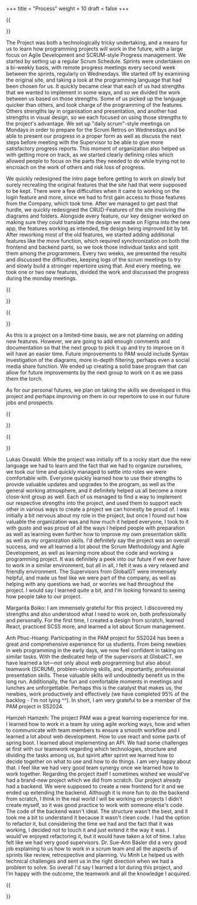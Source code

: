 +++
title = "Process"
weight = 10
draft = false
+++

{{<section title="Process">}}

The Project was both a technologically tricky undertaking, and a means for us to learn how programming projects will work in the future, with a large focus on Agile Development and SCRUM-style Progress management.
We started by setting up a regular Scrum Schedule. Sprints were undertaken on a bi-weekly basis, with remote progress meetings every second week between the sprints, regularly on Wednesdays.
We started off by examining the original site, and taking a look at the programming language that had been chosen for us. It quickly became clear that each of us had strengths that we wanted to implement in some ways,
and so we divided the work between us based on those strengths. Some of us picked up the language quicker than others, and took charge of the programming of the features. Others strengths lay in organisation and presentation, and another had strengths in visual design,
so we each focused on using those strengths to the project's advantage. We set up "daily scrum"-style meetings on Mondays in order to prepare for the Scrum Retros on Wednesdays and be able to present our progress in a proper form as well as discuss the next steps before meeting with the Supervisor to be able to give more satisfactory progress reports.
This moment of organization also helped us with getting more on track, as we started clearly defining roles which allowed people to focus on the parts they needed to do while trying not to encroach on the work of others and risk loss of progress.

We quickly redesigned the intro page before getting to work on slowly but surely recreating the original features that the site had that were supposed to be kept. There were a few difficulties when it came to working on the login feature and more, since we had to first gain access to those features from the Company, which took time.
After we managed to get past that hurdle, we quickly redesigned the CRUD-Features of the site involving the diagrams and folders. Alongside every feature, our key designer worked on making sure they could translate the design we made on Figma into the new app, the features working as intended, the design being improved bit by bit.
After reworking most of the old features, we started adding additional features like the move function, which required synchronization on both the frontend and backend parts, so we took those individual tasks and split them among the programmers. 
Every two weeks, we presented the results and discussed the difficulties, keeping logs of the scrum meetings to try and slowly build a stronger repertoire using that. And every meeting, we took one or two new features, divided the work and discussed the progress during the monday meetings.



{{</section>}}

{{<section title="Future">}}

As this is a project on a limited-time basis, we are not planning on adding new features. However, we are going to add enough comments and documentation so that the next group to pick it up and try to improve on it will have an easier time. Future improvements to PAM would include Syntax Investigation of the diagrams, more in-depth filtering, perhaps even a social media share function. We ended up creating a solid base program that can allow for future improvements by the next group to work on it as we pass them the torch.

As for our personal futures, we plan on taking the skills we developed in this project and perhaps improving on them in our repertoire to use in our future jobs and prospects.


{{</section>}}

{{<section title="Personal Reflections">}}

Lukas Oswald: While the project was initially off to a rocky start due the new language we had to learn and the fact that we had to organize ourselves, we took our time and quickly managed to settle into roles we were comfortable with. Everyone quickly learned how to use their strengths to provide valuable updates and upgrades to the program, as well as the general working atmosphere, and it definitely helped us all become a more close-knit group as well.
Each of us managed to find a way to implement our respective strengths into the project, and used them to support each other in various ways to create a project we can honestly be proud of. I was initially a bit nervous about my role in the project, but once I found out how valuable the organization was and how much it helped everyone, I took to it with gusto and was proud of all the ways I helped people with preparation as well as learning even further how to improve my own presentation skills as well as my organization skills.
I'd definitely say the project was an overall success, and we all learned a lot about the Scrum Methodology and Agile Development, as well as learning more about the code and working a programming project. It was definitely a peek into our future if we ever have to work in a similar environment, but all in all, I felt it was a very relaxed and friendly environment. The Supervisors from GlobalGT were immensely helpful, and made us feel like we were part of the company, as well as helping with any questions we had, or worries we had throughout the project.
I would say I learned quite a bit, and I'm looking forward to seeing how people take to our project.

Margarita Boiko: I am immensely grateful for this project. I discovered my strengths and also understood what I need to work on, both professionally and personally. For the first time, I created a design from scratch, learned React, practiced SCSS more, and learned a lot about Scrum management.

Anh Phuc-Hoang: Participating in the PAM project for SS2024 has been a great and comprehensive experience for us students. From being newbies in web programming in the early days, we now feel confident in taking on similar tasks. With the dedicated help of the supervisors at GlobalCT, we have learned a lot—not only about web programming but also about teamwork (SCRUM), problem-solving skills, and, importantly, professional presentation skills. These valuable skills will undoubtedly benefit us in the long run.
Additionally, the fun and comfortable moments in meetings and lunches are unforgettable. Perhaps this is the catalyst that makes us, the newbies, work productively and effectively (we have completed 95% of the backlog - I'm not lying ^^).
In short, I am very grateful to be a member of the PAM project in SS2024.

Hamzeh Hamzeh: The project PAM was a great learning experience for me. I learned how to work in a team by using agile working ways, how and when to communicate with team members to ensure a smooth workflow and I learned a lot about web development. How to use react and some parts of spring boot. I learned about implementing an API.
We had some challenges at first with our teamwork regarding which technologies, structure and dividing the tasks among us, but sprint after sprint we learned how to decide together on what to use and how to do things. I am very happy about that. I feel like we had very good team synergy once we learned how to work together.
Regarding the project itself I sometimes wished we would’ve had a brand-new project which we did from scratch. Our project already had a backend. We were supposed to create a new frontend for it and we ended up extending the backend. Although it is more fun to do the backend from scratch, I think in the real world I will be working on projects I didn't create myself, so it was good practice to work with someone else's code. The code of the backend wasn't ideal. The structure wasn't the best, and it took me a bit to understand it because it wasn't clean code. I had the option to refactor it, but considering the time we had and the fact that it was working, I decided not to touch it and just extend it the way it was. I would’ve enjoyed refactoring it, but it would have taken a lot of time.
I also felt like we had very good supervisors. Dr. Sue-Ann Bäsler did a very good job explaining to us how to work in a scrum team and all the aspects of sprints like review, retrospective and planning. Vu Minh Le helped us with technical challenges and sent us in the right direction when we had a problem to solve.
So overall I'd say I learned a lot during this project, and I’m happy with the outcome, the teamwork and all the knowledge I acquired.

{{</section>}}